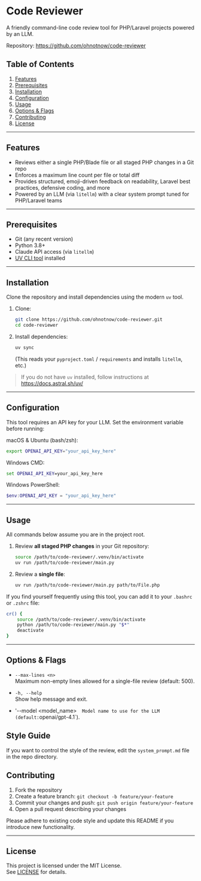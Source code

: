 # Code Reviewer

A friendly command-line code review tool for PHP/Laravel projects powered by an LLM.

Repository: https://github.com/ohnotnow/code-reviewer

## Table of Contents
1. [Features](#features)  
2. [Prerequisites](#prerequisites)  
3. [Installation](#installation)  
4. [Configuration](#configuration)  
5. [Usage](#usage)  
6. [Options & Flags](#options--flags)  
7. [Contributing](#contributing)  
8. [License](#license)  

---

## Features
- Reviews either a single PHP/Blade file or all staged PHP changes in a Git repo  
- Enforces a maximum line count per file or total diff  
- Provides structured, emoji-driven feedback on readability, Laravel best practices, defensive coding, and more  
- Powered by an LLM (via `litellm`) with a clear system prompt tuned for PHP/Laravel teams  

---

## Prerequisites
- Git (any recent version)  
- Python 3.8+  
- Claude API access (via `litellm`)  
- [UV CLI tool](https://docs.astral.sh/uv/) installed  

---

## Installation

Clone the repository and install dependencies using the modern `uv` tool.

1. Clone:
   ```bash
   git clone https://github.com/ohnotnow/code-reviewer.git
   cd code-reviewer
   ```

2. Install dependencies:
   ```bash
   uv sync
   ```
   (This reads your `pyproject.toml` / `requirements` and installs `litellm`, etc.)

> If you do not have `uv` installed, follow instructions at https://docs.astral.sh/uv/  

---

## Configuration

This tool requires an API key for your LLM. Set the environment variable before running:

macOS & Ubuntu (bash/zsh):
```bash
export OPENAI_API_KEY="your_api_key_here"
```

Windows CMD:
```cmd
set OPENAI_API_KEY=your_api_key_here
```

Windows PowerShell:
```powershell
$env:OPENAI_API_KEY = "your_api_key_here"
```

---

## Usage

All commands below assume you are in the project root.

1. Review **all staged PHP changes** in your Git repository:
   ```bash
   source /path/to/code-reviewer/.venv/bin/activate
   uv run /path/to/code-reviewer/main.py
   ```

2. Review a **single file**:
   ```bash
   uv run /path/to/code-reviewer/main.py path/to/File.php
   ```

If you find yourself frequently using this tool, you can add it to your `.bashrc` or `.zshrc` file:

```bash
cr() {
    source /path/to/code-reviewer/.venv/bin/activate
    python /path/to/code-reviewer/main.py "$*"
    deactivate
}
```
---

## Options & Flags

- `--max-lines <n>`  
  Maximum non-empty lines allowed for a single-file review (default: 500).

- `-h, --help`  
  Show help message and exit.

- '--model <model_name>`  
  Model name to use for the LLM (default: `openai/gpt-4.1`).

## Style Guide

If you want to control the style of the review, edit the `system_prompt.md` file in the repo directory.


## Contributing

1. Fork the repository  
2. Create a feature branch: `git checkout -b feature/your-feature`  
3. Commit your changes and push: `git push origin feature/your-feature`  
4. Open a pull request describing your changes

Please adhere to existing code style and update this README if you introduce new functionality.

---

## License

This project is licensed under the MIT License.  
See [LICENSE](LICENSE) for details.

